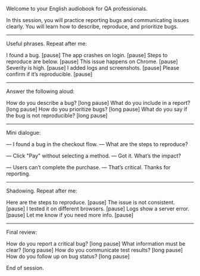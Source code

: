 Welcome to your English audiobook for QA professionals.

In this session, you will practice reporting bugs and communicating issues clearly. You will learn how to describe, reproduce, and prioritize bugs.


---

Useful phrases. Repeat after me:

I found a bug. [pause]
The app crashes on login. [pause]
Steps to reproduce are below. [pause]
This issue happens on Chrome. [pause]
Severity is high. [pause]
I added logs and screenshots. [pause]
Please confirm if it’s reproducible. [pause]


---

Answer the following aloud:

How do you describe a bug? [long pause]
What do you include in a report? [long pause]
How do you prioritize bugs? [long pause]
What do you say if the bug is not reproducible? [long pause]


---

Mini dialogue:

— I found a bug in the checkout flow.
— What are the steps to reproduce?

— Click "Pay" without selecting a method.
— Got it. What’s the impact?

— Users can’t complete the purchase.
— That’s critical. Thanks for reporting.


---

Shadowing. Repeat after me:

Here are the steps to reproduce. [pause]
The issue is not consistent. [pause]
I tested it on different browsers. [pause]
Logs show a server error. [pause]
Let me know if you need more info. [pause]


---

Final review:

How do you report a critical bug? [long pause]
What information must be clear? [long pause]
How do you communicate test results? [long pause]
How do you follow up on bug status? [long pause]

End of session.

